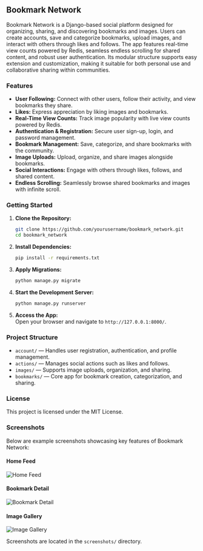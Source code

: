 ## Bookmark Network

Bookmark Network is a Django-based social platform designed for organizing, sharing, and discovering bookmarks and images. Users can create accounts, save and categorize bookmarks, upload images, and interact with others through likes and follows. The app features real-time view counts powered by Redis, seamless endless scrolling for shared content, and robust user authentication. Its modular structure supports easy extension and customization, making it suitable for both personal use and collaborative sharing within communities.
### Features

- **User Following:** Connect with other users, follow their activity, and view bookmarks they share.
- **Likes:** Express appreciation by liking images and bookmarks.
- **Real-Time View Counts:** Track image popularity with live view counts powered by Redis.
- **Authentication & Registration:** Secure user sign-up, login, and password management.
- **Bookmark Management:** Save, categorize, and share bookmarks with the community.
- **Image Uploads:** Upload, organize, and share images alongside bookmarks.
- **Social Interactions:** Engage with others through likes, follows, and shared content.
- **Endless Scrolling:** Seamlessly browse shared bookmarks and images with infinite scroll.

### Getting Started

1. **Clone the Repository:**
    ```bash
    git clone https://github.com/yourusername/bookmark_network.git
    cd bookmark_network
    ```
2. **Install Dependencies:**
    ```bash
    pip install -r requirements.txt
    ```
3. **Apply Migrations:**
    ```bash
    python manage.py migrate
    ```
4. **Start the Development Server:**
    ```bash
    python manage.py runserver
    ```
5. **Access the App:**  
    Open your browser and navigate to `http://127.0.0.1:8000/`.

### Project Structure

- `account/` — Handles user registration, authentication, and profile management.
- `actions/` — Manages social actions such as likes and follows.
- `images/` — Supports image uploads, organization, and sharing.
- `bookmarks/` — Core app for bookmark creation, categorization, and sharing.

### License

This project is licensed under the MIT License.

### Screenshots

Below are example screenshots showcasing key features of Bookmark Network:

#### Home Feed
![Home Feed](screenshots/home_feed.png)

#### Bookmark Detail
![Bookmark Detail](screenshots/bookmark_detail.png)

#### Image Gallery
![Image Gallery](screenshots/image_gallery.png)

Screenshots are located in the `screenshots/` directory.
